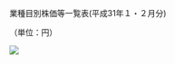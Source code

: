 業種目別株価等一覧表(平成31年１・２月分)

（単位：円）

![](https://www.nta.go.jp/tmp/9944fed6-3a61-4127-8050-0075717b386a/images/b98ee111afcbbeec0df1baecdace395a0620d382c3226be4a15481f8a91ba0a4.jpg)